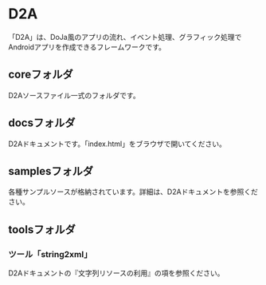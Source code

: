 # D2A

「D2A」は、DoJa風のアプリの流れ、イベント処理、グラフィック処理でAndroidアプリを作成できるフレームワークです。

## coreフォルダ

D2Aソースファイル一式のフォルダです。

## docsフォルダ

D2Aドキュメントです。「index.html」をブラウザで開いてください。

## samplesフォルダ

各種サンプルソースが格納されています。詳細は、D2Aドキュメントを参照ください。

## toolsフォルダ

### ツール「string2xml」

D2Aドキュメントの『文字列リソースの利用』の項を参照ください。
